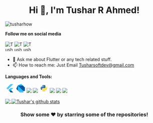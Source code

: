 <h1 align="center">Hi 👋, I'm Tushar R Ahmed!</h1>

<p align="left"> <img src="https://komarev.com/ghpvc/?username=tusharhow&label=Views&color=blue" alt="tusharhow"/> </p>

**Follow me on social media** </br>
</br>
<a href="https://twitter.com/tusharhow">
  <img align="left" alt="Tushar's Twitter" width="29px" height="30" src="https://cdn2.iconfinder.com/data/icons/social-media-2285/512/1_Twitter3_colored_svg-1024.png" />
</a>
<a href="https://linkedin.com/in/tusharhow">
  <img align="left" alt="Tushar's Linkdein" width="29px" height="30" src="https://cdn2.iconfinder.com/data/icons/social-media-2285/512/1_Linkedin_unofficial_colored_svg-1024.png" />
</a>
<a href="https://www.facebook.com/tusharhow/">
  <img align="left" alt="Tushar's Facebook" width="29px" height="30" src="https://cdn1.iconfinder.com/data/icons/social-media-2285/512/Colored_Facebook3_svg-1024.png" />
</a>
<br/>
<br/>

-   💬 Ask me about Flutter or any tech related stuff.
-   📫 How to reach me: Just Email <a href="mailto:webmaster@example.com">Tusharsoftdev@gmail.com</a>

**Languages and Tools:**

<code><img height="30" src="https://raw.githubusercontent.com/github/explore/80688e429a7d4ef2fca1e82350fe8e3517d3494d/topics/flutter/flutter.png"></code>
<code><img height="30" src="https://raw.githubusercontent.com/github/explore/80688e429a7d4ef2fca1e82350fe8e3517d3494d/topics/dart/dart.png"></code>
<code><img height="30" src="https://user-images.githubusercontent.com/65107679/90792959-f2375480-e32c-11ea-9981-28a1e79ef08f.png"></code>
<code><img height="30" src="https://user-images.githubusercontent.com/65107679/90793334-6f62c980-e32d-11ea-82e1-5ada899d078b.png"></code>
<code><img height="30" src="https://raw.githubusercontent.com/github/explore/80688e429a7d4ef2fca1e82350fe8e3517d3494d/topics/python/python.png"></code>
<code><img height="30" src="https://img.icons8.com/color/48/000000/firebase.png"></code>
<code><img height="30" src="https://image.flaticon.com/icons/png/512/174/174881.png"></code>
<code><img height="30" src="https://webimages.mongodb.com/_com_assets/cms/MongoDB_Logo_FullColorBlack_RGB-4td3yuxzjs.png?auto=format%2Ccompress"></code>

<a href="https://github.com/tusharhow">
  <img align="center" src="https://github-readme-stats.vercel.app/api/top-langs/?username=tusharhow&theme=light&hide_langs_below=1" />
</a>
<a href="https://github.com/tusharhow">
 <img align="center" src="https://github-readme-stats.vercel.app/api?username=tusharhow&show_icons=true&theme=light&line_height=27" alt="Tushar's github stats"/>
</a>

<div align="center">
  
### Show some ❤️ by starring some of the repositories!

</div>
